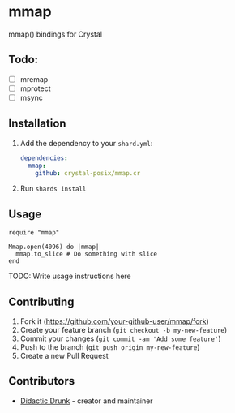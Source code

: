 # mmap

mmap() bindings for Crystal

## Todo:
- [ ] mremap
- [ ] mprotect
- [ ] msync

## Installation

1. Add the dependency to your `shard.yml`:

   ```yaml
   dependencies:
     mmap:
       github: crystal-posix/mmap.cr
   ```

2. Run `shards install`

## Usage

```crystal
require "mmap"

Mmap.open(4096) do |mmap|
  mmap.to_slice # Do something with slice
end
```

TODO: Write usage instructions here

## Contributing

1. Fork it (<https://github.com/your-github-user/mmap/fork>)
2. Create your feature branch (`git checkout -b my-new-feature`)
3. Commit your changes (`git commit -am 'Add some feature'`)
4. Push to the branch (`git push origin my-new-feature`)
5. Create a new Pull Request

## Contributors

- [Didactic Drunk](https://github.com/didactic-drunk) - creator and maintainer
